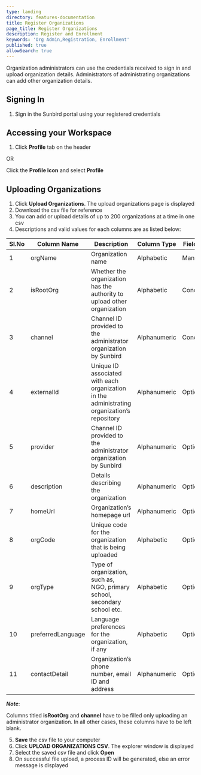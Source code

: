 ```yaml
---
type: landing
directory: features-documentation
title: Register Organizations
page_title: Register Organizations
description: Register and Enrollment
keywords: 'Org Admin,Registration, Enrollment'
published: true
allowSearch: true
---
```


Organization administrators can use the credentials received to sign in and upload organization details. Administrators of administrating organizations can add other organization details.

## Signing In

1. Sign in the Sunbird portal using your registered credentials

## Accessing your Workspace

1. Click **Profile** tab on the header 

OR 

Click the **Profile Icon** and select **Profile**

## Uploading Organizations

1. Click **Upload Organizations**. The upload organizations page is displayed
2. Download the csv file for reference
3. You can add or upload details of up to 200 organizations at a time in one csv
4. Descriptions and valid values for each columns are as listed below:

Sl.No |Column Name  |Description  |Column Type  |Field Type |Valid Values
------|-------------|-------------|-------------|-----------|-------------
1 |orgName  |Organization name  |Alphabetic |Mandatory
2 |isRootOrg  |Whether the  organization has the authority to upload other organization |Alphabetic |Conditional  |TRUE, FALSE
3 |channel  |Channel ID provided to the administrator organization by Sunbird |Alphanumeric |Conditional  |
4 |externalId |Unique ID associated with each organization in the administrating  organization’s repository |Alphanumeric |Optional |
5 |provider |Channel ID provided to the administrator organization by Sunbird |Alphanumeric |Optional |
6 |description  |Details describing  the organization |Alphanumeric |Optional |
7 |homeUrl  |Organization’s homepage url  |Alphanumeric |Optional |
8 |orgCode  |Unique code for the organization that is being uploaded  |Alphabetic |Optional |
9 |orgType  |Type of organization, such as, NGO, primary school, secondary school etc.  |Alphabetic |Optional
10  |preferredLanguage  |Language preferences for the organization, if any  |Alphabetic |Optional |English, Gujarati, Hindi, Kannada, Marathi, Punjabi, Tamil, Telugu
11  |contactDetail  |Organization’s phone number, email ID and address  |Alphanumeric |Optional | 'address':'address','phone':'xxxxxxxx','fax':'xxxxx'

***Note***: 

Columns titled **isRootOrg** and **channel** have to be filled only uploading an administrator organization. In all other cases, these columns have to be left blank.

5. **Save** the csv file to your computer
6. Click **UPLOAD ORGANIZATIONS CSV**. The explorer window is displayed
7. Select the saved csv file and click **Open**
8. On successful file upload, a process ID will be generated, else an error message is displayed
























   

